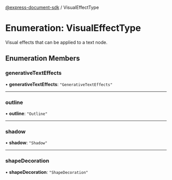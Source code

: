 [@express-document-sdk](../overview.md) / VisualEffectType

# Enumeration: VisualEffectType

Visual effects that can be applied to a text node.

## Enumeration Members

### generativeTextEffects

• **generativeTextEffects**: `"GenerativeTextEffects"`

---

### outline

• **outline**: `"Outline"`

---

### shadow

• **shadow**: `"Shadow"`

---

### shapeDecoration

• **shapeDecoration**: `"ShapeDecoration"`
